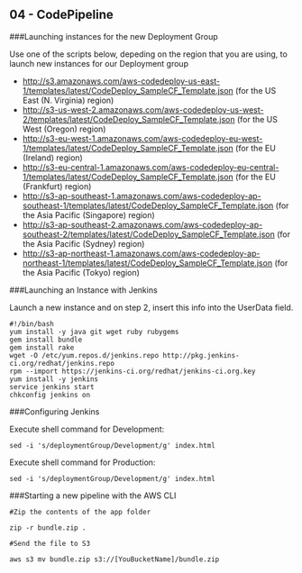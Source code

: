 04 - CodePipeline
-------------------


###Launching instances for the new Deployment Group

Use one of the scripts below, depeding on the region that you are using, to launch new instances for our Deployment group

- http://s3.amazonaws.com/aws-codedeploy-us-east-1/templates/latest/CodeDeploy_SampleCF_Template.json (for the US East (N. Virginia) region)
- http://s3-us-west-2.amazonaws.com/aws-codedeploy-us-west-2/templates/latest/CodeDeploy_SampleCF_Template.json (for the US West (Oregon) region)
- http://s3-eu-west-1.amazonaws.com/aws-codedeploy-eu-west-1/templates/latest/CodeDeploy_SampleCF_Template.json (for the EU (Ireland) region)
- http://s3-eu-central-1.amazonaws.com/aws-codedeploy-eu-central-1/templates/latest/CodeDeploy_SampleCF_Template.json (for the EU (Frankfurt) region)
- http://s3-ap-southeast-1.amazonaws.com/aws-codedeploy-ap-southeast-1/templates/latest/CodeDeploy_SampleCF_Template.json (for the Asia Pacific (Singapore) region)
- http://s3-ap-southeast-2.amazonaws.com/aws-codedeploy-ap-southeast-2/templates/latest/CodeDeploy_SampleCF_Template.json (for the Asia Pacific (Sydney) region)
- http://s3-ap-northeast-1.amazonaws.com/aws-codedeploy-ap-northeast-1/templates/latest/CodeDeploy_SampleCF_Template.json (for the Asia Pacific (Tokyo) region)


###Launching an Instance with Jenkins

Launch a new instance and on step 2, insert this info into the UserData field.

```
#!/bin/bash
yum install -y java git wget ruby rubygems
gem install bundle
gem install rake
wget -O /etc/yum.repos.d/jenkins.repo http://pkg.jenkins-ci.org/redhat/jenkins.repo
rpm --import https://jenkins-ci.org/redhat/jenkins-ci.org.key
yum install -y jenkins
service jenkins start
chkconfig jenkins on
```
###Configuring Jenkins

Execute shell command for Development:

	sed -i 's/deploymentGroup/Development/g' index.html

Execute shell command for Production:

	sed -i 's/deploymentGroup/Development/g' index.html


###Starting a new pipeline with the AWS CLI

```
#Zip the contents of the app folder

zip -r bundle.zip .

#Send the file to S3

aws s3 mv bundle.zip s3://[YouBucketName]/bundle.zip
```